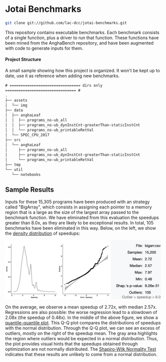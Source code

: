 # Jotai Benchmarks

```zsh
git clone git://github.com/lac-dcc/jotai-benchmarks.git
```

This repository contains executable benchmarks. Each benchmark consists of a single function, plus a driver to run that function. These functions have been mined from the AnghaBench repository, and have been augmented with code to generate inputs for them.

#### Project Structure

A small sample showing how this project is organized. It won't be kept up to date, use it as reference when adding new benchmarks.

```
# ================================ dirs only ================================ #
.
├── assets
│  └── img
├── data
│  ├── anghaLeaf
│  │  ├── programs_no-ub_all
│  │  ├── programs_no-ub_dynInstCnt-greaterThan-staticInstCnt
│  │  └── programs_no-ub_printableRetVal
│  └── SPEC_CPU_2017
├── src
│  └── anghaLeaf
│     ├── programs_no-ub_all
│     ├── programs_no-ub_dynInstCnt-greaterThan-staticInstCnt
│     └── programs_no-ub_printableRetVal
├── tmp
└── util
   └── notebooks
```

## Sample Results

Inputs for these 15,305 programs have been produced with an strategy called "BigArray", which consists in assigning each pointer to a memory region that is a large as the size of the largest array passed to the benchmark function. We have eliminated from this evaluation the speedups greater than 8.0x, as they are likely to be exceptional results. In total, 105 benchmarks have been eliminated in this way. Below, on the left, we show the [density distribution](https://en.wikipedia.org/wiki/Histogram) of speedups:

![Results involving big array constraints](./assets/img/BigArrayDynResults.jpg?raw=true "Sample Results")

On the average, we observe a mean speedup of 2.72x, with median 2.57x. Regressions are also possible: the worse regression lead to a slowdown of 2.08x (the speedup of 0.48x). In the middle of the above figure, we show a [quantile-quantile plot](https://en.wikipedia.org/wiki/Q%E2%80%93Q_plot). This Q-Q plot compares the distributions of speedups with the normal distribution. Through the Q-Q plot, we can see an excess of outliers, mostly on the right of the speedup mean. The gray area highlights the region where outliers would be expected in a normal distribution. Thus, the plot provides visual hints that the speedups obtained through optimization are not normally distributed. The [Shapiro-Wilk Normality Test](https://en.wikipedia.org/wiki/Shapiro%E2%80%93Wilk_test) indicates that these results are unlikely to come from a normal distribution.
